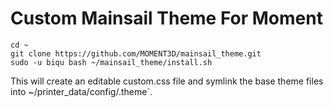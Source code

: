 # Custom Mainsail Theme For Moment

    cd ~
    git clone https://github.com/MOMENT3D/mainsail_theme.git
    sudo -u biqu bash ~/mainsail_theme/install.sh

This will create an editable custom.css file and symlink the base theme files
into ~/printer_data/config/.theme`.
